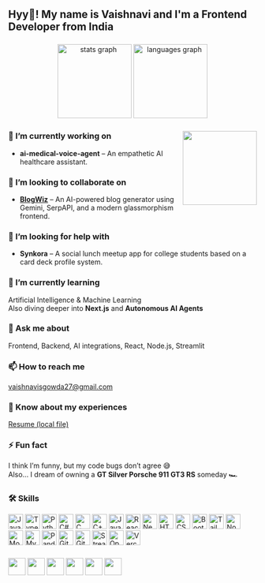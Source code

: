 <h2 align="left">Hyy👋! My name is Vaishnavi and I'm a Frontend Developer from India</h2>

###

<div align="center">
  <img src="https://github-readme-stats.vercel.app/api?username=Vaishnavigowda27&hide_title=false&hide_rank=false&show_icons=true&include_all_commits=true&count_private=true&disable_animations=false&theme=dracula&locale=en&hide_border=false" height="150" alt="stats graph" />
  <img src="https://github-readme-stats.vercel.app/api/top-langs?username=Vaishnavigowda27&locale=en&hide_title=false&layout=compact&card_width=320&langs_count=10&theme=dracula&hide_border=false" height="150" alt="languages graph" />
  <br />
</div>

###

<img align="right" height="150" src="https://i.imgflip.com/65efzo.gif" />

###

<div align="left">

### 🔭 I’m currently working on
- **ai-medical-voice-agent** – An empathetic AI healthcare assistant.

### 👯 I’m looking to collaborate on
- [**BlogWiz**](https://github.com/Vaishnavigowda27/BlogWiz) – An AI-powered blog generator using Gemini, SerpAPI, and a modern glassmorphism frontend.

### 🤝 I’m looking for help with
- **Synkora** – A social lunch meetup app for college students based on a card deck profile system.

### 🌱 I’m currently learning
Artificial Intelligence & Machine Learning  
Also diving deeper into **Next.js** and **Autonomous AI Agents**

### 💬 Ask me about
Frontend, Backend, AI integrations, React, Node.js, Streamlit

### 📫 How to reach me
vaishnavisgowda27@gmail.com

### 📄 Know about my experiences
<a href="file:///C:/Users/Vaishnavi/Documents/vaishu%20(1).pdf">Resume (local file)</a>

### ⚡ Fun fact
I think I’m funny, but my code bugs don’t agree 😅  
Also... I dream of owning a **GT Silver Porsche 911 GT3 RS** someday 🏎️

</div>

###

<h3 align="left">🛠️ Skills</h3>

<div align="left">

<!-- Programming Languages -->
<img src="https://cdn.jsdelivr.net/gh/devicons/devicon/icons/javascript/javascript-original.svg" height="30" alt="JavaScript"/>
<img src="https://cdn.jsdelivr.net/gh/devicons/devicon/icons/typescript/typescript-original.svg" height="30" alt="TypeScript"/>
<img src="https://cdn.jsdelivr.net/gh/devicons/devicon/icons/python/python-original.svg" height="30" alt="Python"/>
<img src="https://cdn.jsdelivr.net/gh/devicons/devicon/icons/csharp/csharp-original.svg" height="30" alt="C#"/>
<img src="https://cdn.jsdelivr.net/gh/devicons/devicon/icons/c/c-original.svg" height="30" alt="C"/>
<img src="https://cdn.jsdelivr.net/gh/devicons/devicon/icons/cplusplus/cplusplus-original.svg" height="30" alt="C++"/>
<img src="https://cdn.jsdelivr.net/gh/devicons/devicon/icons/java/java-original.svg" height="30" alt="Java"/>

<!-- Frontend -->
<img src="https://cdn.jsdelivr.net/gh/devicons/devicon/icons/react/react-original.svg" height="30" alt="React"/>
<img src="https://cdn.jsdelivr.net/gh/devicons/devicon/icons/nextjs/nextjs-original.svg" height="30" alt="Next.js"/>
<img src="https://cdn.jsdelivr.net/gh/devicons/devicon/icons/html5/html5-original.svg" height="30" alt="HTML"/>
<img src="https://cdn.jsdelivr.net/gh/devicons/devicon/icons/css3/css3-original.svg" height="30" alt="CSS"/>
<img src="https://cdn.jsdelivr.net/gh/devicons/devicon/icons/bootstrap/bootstrap-original.svg" height="30" alt="Bootstrap"/>
<img src="https://cdn.jsdelivr.net/gh/devicons/devicon/icons/tailwindcss/tailwindcss-original.svg" height="30" alt="Tailwind CSS"/>

<!-- Backend -->
<img src="https://cdn.jsdelivr.net/gh/devicons/devicon/icons/nodejs/nodejs-original.svg" height="30" alt="Node.js"/>

<!-- Database -->
<img src="https://cdn.jsdelivr.net/gh/devicons/devicon/icons/mongodb/mongodb-original.svg" height="30" alt="MongoDB"/>
<img src="https://cdn.jsdelivr.net/gh/devicons/devicon/icons/mysql/mysql-original.svg" height="30" alt="MySQL"/>

<!-- AI/ML -->
<img src="https://cdn.jsdelivr.net/gh/devicons/devicon/icons/pandas/pandas-original.svg" height="30" alt="Pandas"/>

<!-- Tools -->
<img src="https://cdn.jsdelivr.net/gh/devicons/devicon/icons/git/git-original.svg" height="30" alt="Git"/>
<img src="https://cdn.jsdelivr.net/gh/devicons/devicon/icons/github/github-original.svg" height="30" alt="GitHub"/>
<img src="https://www.vectorlogo.zone/logos/streamlit/streamlit-ar21.svg" height="30" alt="Streamlit"/>
<img src="https://www.vectorlogo.zone/logos/openai/openai-icon.svg" height="30" alt="OpenAI"/>
<img src="https://www.vectorlogo.zone/logos/vercel/vercel-icon.svg" height="30" alt="Vercel"/>

</div>

###

<div align="left">
  <img src="https://img.shields.io/static/v1?message=Youtube&logo=youtube&label=&color=FF0000&logoColor=white&labelColor=&style=for-the-badge" height="35" />
  <img src="https://img.shields.io/static/v1?message=Instagram&logo=instagram&label=&color=E4405F&logoColor=white&labelColor=&style=for-the-badge" height="35" />
  <img src="https://img.shields.io/static/v1?message=Twitch&logo=twitch&label=&color=9146FF&logoColor=white&labelColor=&style=for-the-badge" height="35" />
  <img src="https://img.shields.io/static/v1?message=Discord&logo=discord&label=&color=7289DA&logoColor=white&labelColor=&style=for-the-badge" height="35" />
  <img src="https://img.shields.io/static/v1?message=Gmail&logo=gmail&label=&color=D14836&logoColor=white&labelColor=&style=for-the-badge" height="35" />
  <img src="https://img.shields.io/static/v1?message=LinkedIn&logo=linkedin&label=&color=0077B5&logoColor=white&labelColor=&style=for-the-badge" height="35" />
</div>
